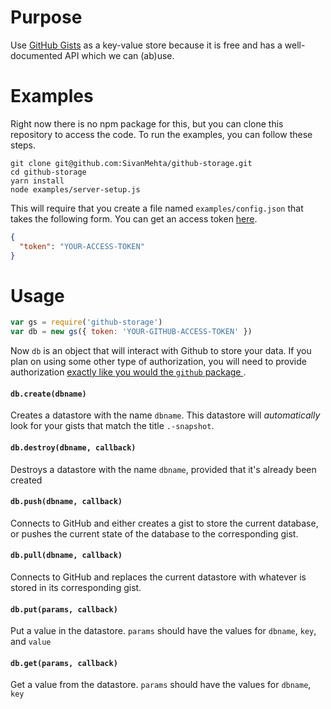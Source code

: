 # Purpose

Use [GitHub Gists](https://gist.github.com/) as a key-value store because it is free and has a well-documented API which we can (ab)use.

# Examples

Right now there is no npm package for this, but you can clone this repository to access the code. To run the examples, you can follow these steps.

```shell
git clone git@github.com:SivanMehta/github-storage.git
cd github-storage
yarn install
node examples/server-setup.js
```

This will require that you create a file named `examples/config.json` that takes the following form. You can get an access token [here](https://github.com/settings/tokens).

```json
{
  "token": "YOUR-ACCESS-TOKEN"
}
```

# Usage

```js
var gs = require('github-storage')
var db = new gs({ token: 'YOUR-GITHUB-ACCESS-TOKEN' })
```

Now `db` is an object that will interact with Github to store your data. If you plan on using some other type of authorization, you will need to provide authorization [exactly like you would the `github` package ](https://github.com/mikedeboer/node-github#authentication).

#### `db.create(dbname)`

Creates a datastore with the name `dbname`. This datastore will *automatically* look for your gists that match the title `.-snapshot`.

#### `db.destroy(dbname, callback)`

Destroys a datastore with the name `dbname`, provided that it's already been created

#### `db.push(dbname, callback)`

Connects to GitHub and either creates a gist to store the current database, or pushes the current state of the database to the corresponding gist.

#### `db.pull(dbname, callback)`

Connects to GitHub and replaces the current datastore with whatever is stored in its corresponding gist.

#### `db.put(params, callback)`

Put a value in the datastore. `params` should have the values for `dbname`, `key`, and `value`

#### `db.get(params, callback)`

Get a value from the datastore. `params` should have the values for `dbname`, `key`
